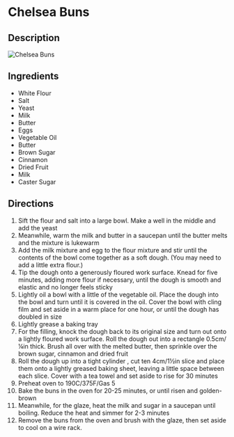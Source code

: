 # Chelsea Buns

## Description
![Chelsea Buns](https://www.themealdb.com/images/media/meals/vqpwrv1511723001.jpg "Chelsea Buns")

## Ingredients
- White Flour
- Salt
- Yeast
- Milk
- Butter
- Eggs
- Vegetable Oil
- Butter
- Brown Sugar
- Cinnamon
- Dried Fruit
- Milk
- Caster Sugar

## Directions
1. Sift the flour and salt into a large bowl. Make a well in the middle and add the yeast
2. Meanwhile, warm the milk and butter in a saucepan until the butter melts and the mixture is lukewarm
3. Add the milk mixture and egg to the flour mixture and stir until the contents of the bowl come together as a soft dough. (You may need to add a little extra flour.)
4. Tip the dough onto a generously floured work surface. Knead for five minutes, adding more flour if necessary, until the dough is smooth and elastic and no longer feels sticky
5. Lightly oil a bowl with a little of the vegetable oil. Place the dough into the bowl and turn until it is covered in the oil. Cover the bowl with cling film and set aside in a warm place for one hour, or until the dough has doubled in size
6. Lightly grease a baking tray
7. For the filling, knock the dough back to its original size and turn out onto a lightly floured work surface. Roll the dough out into a rectangle 0.5cm/¼in thick. Brush all over with the melted butter, then sprinkle over the brown sugar, cinnamon and dried fruit
8. Roll the dough up into a tight cylinder , cut ten 4cm/1½in slice and place them onto a lightly greased baking sheet, leaving a little space between each slice. Cover with a tea towel and set aside to rise for 30 minutes
9. Preheat oven to 190C/375F/Gas 5
10. Bake the buns in the oven for 20-25 minutes, or until risen and golden-brown
11. Meanwhile, for the glaze, heat the milk and sugar in a saucepan until boiling. Reduce the heat and simmer for 2-3 minutes
12. Remove the buns from the oven and brush with the glaze, then set aside to cool on a wire rack.
